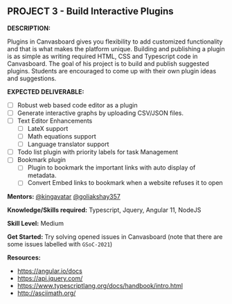 ## PROJECT 3 - Build Interactive Plugins

**DESCRIPTION:**

Plugins in Canvasboard gives you flexibility to add customized functionality and that is what makes the platform unique. Building and publishing a plugin is as simple as writing required HTML, CSS and Typescript code in Canvasboard. The goal of his project is to build and publish suggested plugins. Students are encouraged to come up with their own plugin ideas and suggestions.

**EXPECTED DELIVERABLE:**

- [ ] Robust web based code editor as a plugin
- [ ] Generate interactive graphs by uploading CSV/JSON files.
- [ ] Text Editor Enhancements
    - [ ] LateX support
    - [ ] Math equations support
    - [ ] Language translator support
- [ ] Todo list plugin with priority labels for task Management
- [ ] Bookmark plugin
    - [ ] Plugin to bookmark the important links with auto display of metadata.
    - [ ] Convert Embed links to bookmark when a website refuses it to open

**Mentors:** [@kingavatar](https://github.com/kingavatar) [@goliakshay357](https://github.com/goliakshay357) 

**Knowledge/Skills required:** Typescript, Jquery, Angular 11, NodeJS

**Skill Level:** Medium

**Get Started:** Try solving opened issues in Canvasboard (note that there are some issues labelled with `GSoC-2021`)

**Resources:** 
* https://angular.io/docs
* https://api.jquery.com/
* https://www.typescriptlang.org/docs/handbook/intro.html
* http://asciimath.org/
